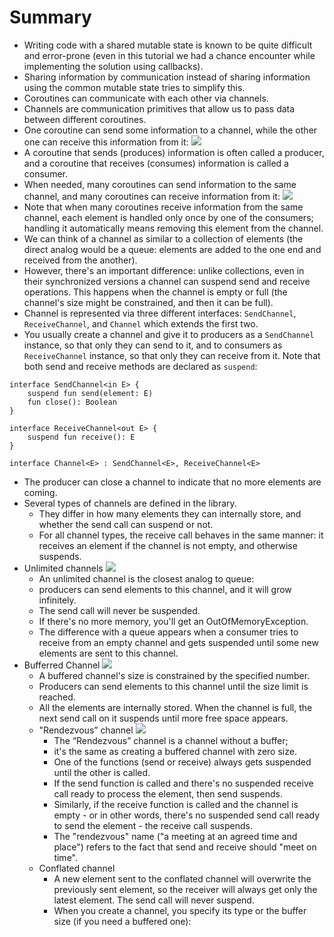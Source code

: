 # Summary
- Writing code with a shared mutable state is known to be quite difficult and error-prone (even in this tutorial we had a chance encounter while implementing the solution using callbacks). 
- Sharing information by communication instead of sharing information using the common mutable state tries to simplify this. 
- Coroutines can communicate with each other via channels.
- Channels are communication primitives that allow us to pass data between different coroutines. 
- One coroutine can send some information to a channel, while the other one can receive this information from it:
![](https://play.kotlinlang.org/resources/hands-on/Introduction%20to%20Coroutines%20and%20Channels/assets/8-channels/UsingChannel.png)
- A coroutine that sends (produces) information is often called a producer, and a coroutine that receives (consumes) information is called a consumer. 
- When needed, many coroutines can send information to the same channel, and many coroutines can receive information from it:
![](https://play.kotlinlang.org/resources/hands-on/Introduction%20to%20Coroutines%20and%20Channels/assets/8-channels/UsingChannelManyCoroutines.png)
- Note that when many coroutines receive information from the same channel, each element is handled only once by one of the consumers; handling it automatically means removing this element from the channel.
- We can think of a channel as similar to a collection of elements (the direct analog would be a queue: elements are added to the one end and received from the another). 
- However, there's an important difference: unlike collections, even in their synchronized versions a channel can suspend send and receive operations. This happens when the channel is empty or full (the channel's size might be constrained, and then it can be full).
- Channel is represented via three different interfaces: `SendChannel`, `ReceiveChannel`, and `Channel` which extends the first two. 
- You usually create a channel and give it to producers as a `SendChannel` instance, so that only they can send to it, and to consumers as `ReceiveChannel` instance, so that only they can receive from it. Note that both send and receive methods are declared as `suspend`:
```
interface SendChannel<in E> {
    suspend fun send(element: E)
    fun close(): Boolean
}

interface ReceiveChannel<out E> {
    suspend fun receive(): E
}    

interface Channel<E> : SendChannel<E>, ReceiveChannel<E>
```
- The producer can close a channel to indicate that no more elements are coming.
- Several types of channels are defined in the library. 
    - They differ in how many elements they can internally store, and whether the send call can suspend or not. 
    - For all channel types, the receive call behaves in the same manner: it receives an element if the channel is not empty, and otherwise suspends.
- Unlimited channels
![](https://play.kotlinlang.org/resources/hands-on/Introduction%20to%20Coroutines%20and%20Channels/assets/8-channels/UnlimitedChannel.png)
    - An unlimited channel is the closest analog to queue: 
    - producers can send elements to this channel, and it will grow infinitely. 
    - The send call will never be suspended. 
    - If there's no more memory, you'll get an OutOfMemoryException. 
    - The difference with a queue appears when a consumer tries to receive from an empty channel and gets suspended until some new elements are sent to this channel.
 - Bufferred Channel
    ![](https://play.kotlinlang.org/resources/hands-on/Introduction%20to%20Coroutines%20and%20Channels/assets/8-channels/BufferedChannel.png)
    - A buffered channel's size is constrained by the specified number. 
    - Producers can send elements to this channel until the size limit is reached. 
    - All the elements are internally stored. When the channel is full, the next send call on it suspends until more free space appears.
    - "Rendezvous” channel
        ![](https://play.kotlinlang.org/resources/hands-on/Introduction%20to%20Coroutines%20and%20Channels/assets/8-channels/RendezvousChannel.png)
        - The “Rendezvous” channel is a channel without a buffer; 
        - it's the same as creating a buffered channel with zero size. 
        - One of the functions (send or receive) always gets suspended until the other is called. 
        - If the send function is called and there's no suspended receive call ready to process the element, then send suspends. 
        - Similarly, if the receive function is called and the channel is empty - or in other words, there's no suspended send call ready to send the element - the receive call suspends. 
        - The "rendezvous" name ("a meeting at an agreed time and place") refers to the fact that send and receive should "meet on time".
    - Conflated channel
        - A new element sent to the conflated channel will overwrite the previously sent element, so the receiver will always get only the latest element. The send call will never suspend.
        - When you create a channel, you specify its type or the buffer size (if you need a buffered one):



